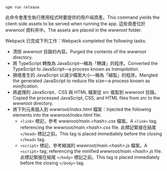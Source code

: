```console
npm run release
```

<span data-ttu-id="fde19-101">此命令會產生執行應用程式時要提供的用戶端資產。</span><span class="sxs-lookup"><span data-stu-id="fde19-101">This command yields the client-side assets to be served when running the app.</span></span> <span data-ttu-id="fde19-102">這些資產位於 *wwwroot* 資料夾中。</span><span class="sxs-lookup"><span data-stu-id="fde19-102">The assets are placed in the *wwwroot* folder.</span></span>

<span data-ttu-id="fde19-103">Webpack 已完成下列工作：</span><span class="sxs-lookup"><span data-stu-id="fde19-103">Webpack completed the following tasks:</span></span>

* <span data-ttu-id="fde19-104">清除 *wwwroot* 目錄的內容。</span><span class="sxs-lookup"><span data-stu-id="fde19-104">Purged the contents of the *wwwroot* directory.</span></span>
* <span data-ttu-id="fde19-105">將 TypeScript 轉換為 JavaScript&mdash;稱為「轉譯」的程序。</span><span class="sxs-lookup"><span data-stu-id="fde19-105">Converted the TypeScript to JavaScript&mdash;a process known as *transpilation*.</span></span>
* <span data-ttu-id="fde19-106">損壞產生的 JavaScript 以減少檔案大小&mdash;稱為「縮製」的程序。</span><span class="sxs-lookup"><span data-stu-id="fde19-106">Mangled the generated JavaScript to reduce file size&mdash;a process known as *minification*.</span></span>
* <span data-ttu-id="fde19-107">將處理的 JavaScript、CSS 與 HTML 檔案從 *src* 複製到 *wwwroot* 目錄。</span><span class="sxs-lookup"><span data-stu-id="fde19-107">Copied the processed JavaScript, CSS, and HTML files from *src* to the *wwwroot* directory.</span></span>
* <span data-ttu-id="fde19-108">將下列元素插入到 *wwwroot/index.html* 檔案：</span><span class="sxs-lookup"><span data-stu-id="fde19-108">Injected the following elements into the *wwwroot/index.html* file:</span></span>
    * <span data-ttu-id="fde19-109">`<link>` 標記，參考 *wwwroot/main.\<hash\>.css* 檔案。</span><span class="sxs-lookup"><span data-stu-id="fde19-109">A `<link>` tag, referencing the *wwwroot/main.\<hash\>.css* file.</span></span> <span data-ttu-id="fde19-110">此標記緊接在結尾 `</head>` 標記之前。</span><span class="sxs-lookup"><span data-stu-id="fde19-110">This tag is placed immediately before the closing `</head>` tag.</span></span>
    * <span data-ttu-id="fde19-111">`<script>` 標記，參考縮減的 *wwwroot/main.\<hash\>.js* 檔案。</span><span class="sxs-lookup"><span data-stu-id="fde19-111">A `<script>` tag, referencing the minified *wwwroot/main.\<hash\>.js* file.</span></span> <span data-ttu-id="fde19-112">此標記緊接在結尾 `</body>` 標記之前。</span><span class="sxs-lookup"><span data-stu-id="fde19-112">This tag is placed immediately before the closing `</body>` tag.</span></span>
